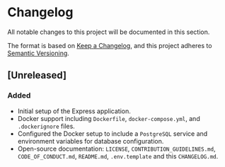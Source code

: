 # Changelog

All notable changes to this project will be documented in this section.

The format is based on [Keep a Changelog](https://keepachangelog.com/en/1.0.0/), and this project adheres to [Semantic Versioning](https://semver.org/spec/v2.0.0.html).

## [Unreleased]

### Added

- Initial setup of the Express application.
- Docker support including `Dockerfile`, `docker-compose.yml`, and `.dockerignore` files.
- Configured the Docker setup to include a `PostgreSQL` service and environment variables for database configuration.
- Open-source documentation: `LICENSE`, `CONTRIBUTION_GUIDELINES.md`, `CODE_OF_CONDUCT.md`, `README.md`, `.env.template` and this `CHANGELOG.md`.
